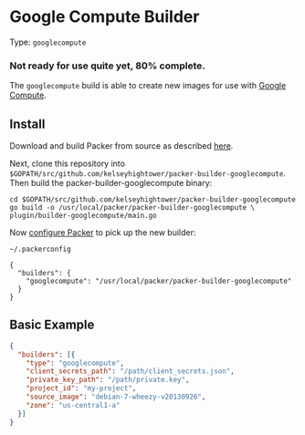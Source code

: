 # Google Compute Builder

Type: `googlecompute`

### Not ready for use quite yet, 80% complete.

The `googlecompute` build is able to create new images for use with
[Google Compute](https://cloud.google.com/products/compute-engine).

## Install

Download and build Packer from source as described [here](https://github.com/mitchellh/packer#developing-packer).

Next, clone this repository into `$GOPATH/src/github.com/kelseyhightower/packer-builder-googlecompute`.  Then build the packer-builder-googlecompute binary:

```
cd $GOPATH/src/github.com/kelseyhightower/packer-builder-googlecompute
go build -o /usr/local/packer/packer-builder-googlecompute \
plugin/builder-googlecompute/main.go
```

Now [configure Packer](http://www.packer.io/docs/other/core-configuration.html) to pick up the new builder:

`~/.packerconfig`

```
{
  "builders": {
    "googlecompute": "/usr/local/packer/packer-builder-googlecompute"
  }
}
```

## Basic Example

```JSON
{
  "builders": [{
    "type": "googlecompute",
    "client_secrets_path": "/path/client_secrets.json",
    "private_key_path": "/path/private.key",
    "project_id": "my-project",
    "source_image": "debian-7-wheezy-v20130926",
    "zone": "us-central1-a"
  }]
}
```
